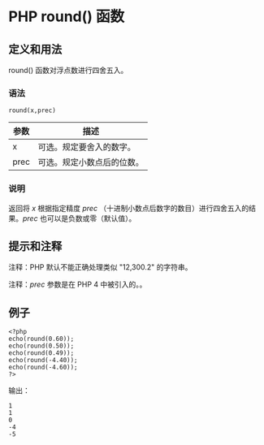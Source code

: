 # PHP round() 函数



## 定义和用法

round() 函数对浮点数进行四舍五入。

### 语法

```
round(x,prec)
```

| 参数 | 描述 |
| --- | --- |
| x | 可选。规定要舍入的数字。 |
| prec | 可选。规定小数点后的位数。 |

### 说明

返回将 _x_ 根据指定精度 _prec_ （十进制小数点后数字的数目）进行四舍五入的结果。_prec_ 也可以是负数或零（默认值）。

## 提示和注释

注释：PHP 默认不能正确处理类似 "12,300.2" 的字符串。

注释：_prec_ 参数是在 PHP 4 中被引入的。。

## 例子

```
<?php
echo(round(0.60));
echo(round(0.50));
echo(round(0.49));
echo(round(-4.40));
echo(round(-4.60));
?>
```

输出：

```
1
1
0
-4
-5
```



